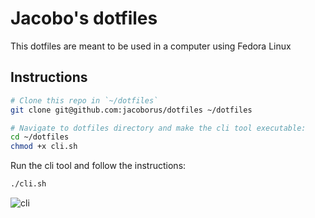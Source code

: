 # Jacobo's dotfiles

This dotfiles are meant to be used in a computer using Fedora Linux

## Instructions

```sh
# Clone this repo in `~/dotfiles`
git clone git@github.com:jacoborus/dotfiles ~/dotfiles

# Navigate to dotfiles directory and make the cli tool executable:
cd ~/dotfiles
chmod +x cli.sh
```

Run the cli tool and follow the instructions:

```sh
./cli.sh
```

![cli](https://github.com/jacoborus/dotfiles/assets/829859/24cf9e0d-df9f-47c1-aa6a-8e466d75a13a)
